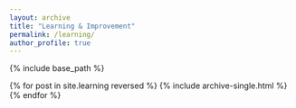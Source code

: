 ```yaml
---
layout: archive
title: "Learning & Improvement"
permalink: /learning/
author_profile: true
---
```


{% include base_path %}

{% for post in site.learning reversed %}
  {% include archive-single.html %}
{% endfor %}
